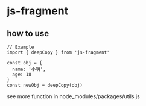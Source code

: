 # js-fragment

## how to use
```
// Example
import { deepCopy } from 'js-fragment'

const obj = {
  name: '小明',
  age: 18
}
const newObj = deepCopy(obj)
```
see more function in node_modules/packages/utils.js
